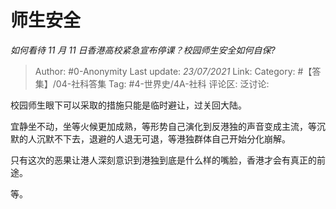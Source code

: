 # 师生安全
*如何看待 11 月 11 日香港高校紧急宣布停课？校园师生安全如何自保?*

> Author: #0-Anonymity
> Last update: *23/07/2021*
> Link:
> Category: #【答集】/04-社科答集
> Tag: #4-世界史/4A-社科
> 评论区:
> 泛讨论:

校园师生眼下可以采取的措施只能是临时避让，过关回大陆。

宜静坐不动，坐等火候更加成熟，等形势自己演化到反港独的声音变成主流，等沉默的人沉默不下去，退避的人退无可退，等港独群体自己开始分化崩解。

只有这次的恶果让港人深刻意识到港独到底是什么样的嘴脸，香港才会有真正的前途。

等。
